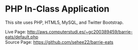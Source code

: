 <h1> PHP In-Class Application </h1>
<p> This site uses PHP, HTML5, MySQL, 
and Twitter Bootstrap.</p>
<p>
Live Page: <a href="http://aws.computerstudi.es/~gc200389459/barrie-eats/default.php" target="_blank"> http://aws.computerstudi.es/~gc200389459/barrie-eats/default.php </a> 
<br>  
Source Page: <a href="https://github.com/sehee22/barrie-eats" target="_blank"> https://github.com/sehee22/barrie-eats </a> 
</p>
